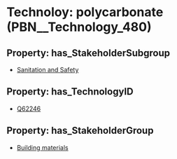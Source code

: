 # Technoloy: __polycarbonate__ (PBN__Technology_480)

## Property: has_StakeholderSubgroup

* [Sanitation and Safety](PBN__TechSubgroup_123)

## Property: has_TechnologyID

* [Q62246](Q62246)

## Property: has_StakeholderGroup

* [Building materials](PBN__TechGroup_12)

